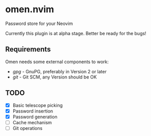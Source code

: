 # omen.nvim

Password store for your Neovim

Currently this plugin is at alpha stage. Better be ready for the bugs!

## Requirements

Omen needs some external components to work:
- *gpg* - GnuPG, preferably in Version 2 or later
- *git* - Git SCM, any Version should be OK

## TODO

- [X] Basic telescope picking
- [X] Password insertion
- [X] Password generation
- [ ] Cache mechanism
- [ ] Git operations
